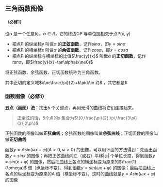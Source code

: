 ## 三角函数图像

#### （必修1）

设$\alpha$ 是一个任意角，$\alpha \in R$，它的终边OP 与单位圆相交于点P(x, y)

- 把点P 的纵坐标y 叫做$\alpha$ 的**正弦函数**，记作$sin\alpha$，即$y=sin\alpha$
- 把点P 的横坐标x 叫做$\alpha$ 的**余弦函数**，记作$cos\alpha$，即$x=cos\alpha$
- 把点P 的纵坐标与横坐标的比值$\frac{y}{x}$ 叫做$\alpha$ 的**正切函数**，记作$tan\alpha$，即$\frac{y}{x}=tan\alpha(x\ne0)$

将正弦函数、余弦函数、正切函数统称为三角函数。

其中正切的定义域$x\ne\frac{\pi}{2}+k\pi(k\in Z)$ ，其它都是R



### 函数图像（必修1）

**五点（画图）法**：找出5 个关键点，再用光滑的曲线将它们连接起来。

> 正余弦的话，5个点的x 集合为$\{0,\frac{\pi}{2},\pi,\frac{3\pi}{2},2\pi\}$

正弦函数的图像叫做**正弦曲线**；余弦函数的图像叫做**余弦曲线**；正切函数的图像叫做**正切曲线**



函数$y=Asin(\omega x+\varphi)(A>0,\omega>0)$ 的图像，可以用下面的方法得到：先画出函数$y=sinx$ 的图像；再把正弦曲线向左（或右）平移$|\varphi|$ 个单位长度，得到函数$y=sin(x+\varphi)$ 的图像，然后把曲线上各点的横坐标变为原来的$\frac{1}{\omega}$ 倍（纵坐标不变），得到函数$y=sin(\omega x+\varphi)$ 的图像；最后把曲线上各点的纵坐标变为原来的A 倍（横坐标不变），这时的曲线就是$y=Asin(\omega x+\varphi)$ 的图像
